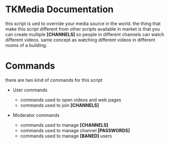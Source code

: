 # TKMedia Documentation
this script is ued to override your media source in the world. the thing that make this script different from other scripts available in market is that you can create multiple __[CHANNELS]__ so people in different channels can watch different videos. same concept as watching different videos in different rooms of a building.

# Commands
there are two kind of commands for this script
- User commands
  - commands used to open videos and web pages
  - commands used to join __[CHANNELS]__

- Moderator commands
  - commands used to manage __[CHANNELS]__
  - commands used to manage channel __[PASSWORDS]__
  - commands used to manage __[BANED]__ users
